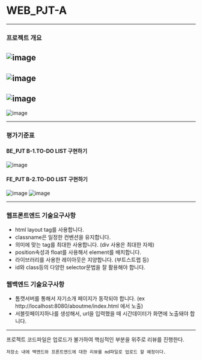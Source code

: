 # WEB_PJT-A
-----------------------------------
### 프로젝트 개요
![image](https://user-images.githubusercontent.com/58721320/105573465-2cf05d80-5da1-11eb-9e7b-456c90e14bec.png)
----------------------------------------------------
![image](https://user-images.githubusercontent.com/58721320/105573062-3d530900-5d9e-11eb-97fd-50575c00cdb4.png)
----------------------------------------------------
![image](https://user-images.githubusercontent.com/58721320/105573067-4a6ff800-5d9e-11eb-9696-8b950cefff28.png)
----------------------------------------------------
![image](https://user-images.githubusercontent.com/58721320/105573072-58257d80-5d9e-11eb-8b94-b0f24b9fd866.png)

----------------------------------------------------

### 평가기준표

#### BE_PJT B-1.TO-DO LIST 구현하기

![image](https://user-images.githubusercontent.com/58721320/106117103-0877f500-6196-11eb-93a0-49e8248116a5.png)

#### FE_PJT B-2.TO-DO LIST 구현하기

![image](https://user-images.githubusercontent.com/58721320/106117170-188fd480-6196-11eb-86b2-abca23e8a9e8.png)
![image](https://user-images.githubusercontent.com/58721320/106117198-1f1e4c00-6196-11eb-8270-382c5804cbf1.png)

------------------------------------

### **웹프론트엔드 기술요구사항**

- html layout tag를 사용합니다.
- classname은 일정한 컨벤션을 유지합니다.
- 의미에 맞는 tag를 최대한 사용합니다. (div 사용은 최대한 자제)
- position속성과 float를 사용해서 element를 배치합니다.
- 라이브러리를 사용한 레이아웃은 지양합니다. (부트스트랩 등)
- id와 class등의 다양한 selector문법을 잘 활용해야 합니다.

 

### **웹백엔드 기술요구사항**

- 톰캣서버를 통해서 자기소개 페이지가 동작되야 합니다. (ex http://localhost:8080/aboutme/index.html 에서 노출)
- 서블릿페이지하나를 생성해서, url을 입력했을 때 시간데이터가 화면에 노출돼야 합니다.


--------------------------------------------------------

프로젝트 코드파일은 업로드가 불가하여 핵심적인 부분을 위주로 리뷰를 진행한다.

` 저장소 내에 백엔드와 프론트엔드에 대한 리뷰를 md파일로 업로드 할 예정이다. `
